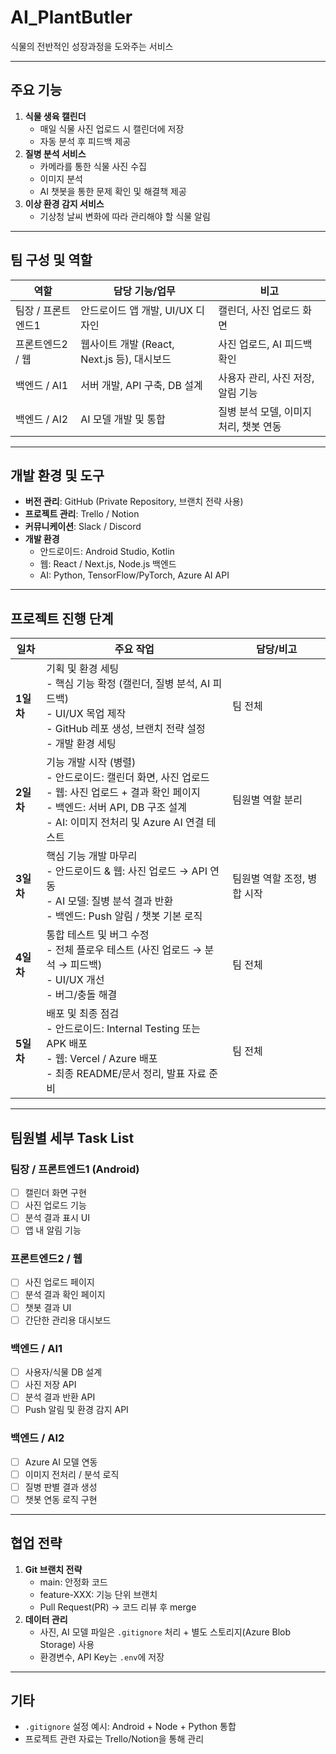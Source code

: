 # AI_PlantButler
식물의 전반적인 성장과정을 도와주는 서비스

---

## 주요 기능
1. **식물 생육 캘린더**
   - 매일 식물 사진 업로드 시 캘린더에 저장
   - 자동 분석 후 피드백 제공
2. **질병 분석 서비스**
   - 카메라를 통한 식물 사진 수집
   - 이미지 분석
   - AI 챗봇을 통한 문제 확인 및 해결책 제공
3. **이상 환경 감지 서비스**
   - 기상청 날씨 변화에 따라 관리해야 할 식물 알림

---

## 팀 구성 및 역할
| 역할 | 담당 기능/업무 | 비고 |
|------|----------------|------|
| 팀장 / 프론트엔드1 | 안드로이드 앱 개발, UI/UX 디자인 | 캘린더, 사진 업로드 화면 |
| 프론트엔드2 / 웹 | 웹사이트 개발 (React, Next.js 등), 대시보드 | 사진 업로드, AI 피드백 확인 |
| 백엔드 / AI1 | 서버 개발, API 구축, DB 설계 | 사용자 관리, 사진 저장, 알림 기능 |
| 백엔드 / AI2 | AI 모델 개발 및 통합 | 질병 분석 모델, 이미지 처리, 챗봇 연동 |

---

## 개발 환경 및 도구
- **버전 관리**: GitHub (Private Repository, 브랜치 전략 사용)
- **프로젝트 관리**: Trello / Notion
- **커뮤니케이션**: Slack / Discord
- **개발 환경**
  - 안드로이드: Android Studio, Kotlin
  - 웹: React / Next.js, Node.js 백엔드
  - AI: Python, TensorFlow/PyTorch, Azure AI API

---

## 프로젝트 진행 단계

| 일차 | 주요 작업 | 담당/비고 |
|------|-----------|-----------|
| **1일차** | 기획 및 환경 세팅<br>- 핵심 기능 확정 (캘린더, 질병 분석, AI 피드백)<br>- UI/UX 목업 제작<br>- GitHub 레포 생성, 브랜치 전략 설정<br>- 개발 환경 세팅 | 팀 전체 |
| **2일차** | 기능 개발 시작 (병렬)<br>- 안드로이드: 캘린더 화면, 사진 업로드<br>- 웹: 사진 업로드 + 결과 확인 페이지<br>- 백엔드: 서버 API, DB 구조 설계<br>- AI: 이미지 전처리 및 Azure AI 연결 테스트 | 팀원별 역할 분리 |
| **3일차** | 핵심 기능 개발 마무리<br>- 안드로이드 & 웹: 사진 업로드 → API 연동<br>- AI 모델: 질병 분석 결과 반환<br>- 백엔드: Push 알림 / 챗봇 기본 로직 | 팀원별 역할 조정, 병합 시작 |
| **4일차** | 통합 테스트 및 버그 수정<br>- 전체 플로우 테스트 (사진 업로드 → 분석 → 피드백)<br>- UI/UX 개선<br>- 버그/충돌 해결 | 팀 전체 |
| **5일차** | 배포 및 최종 점검<br>- 안드로이드: Internal Testing 또는 APK 배포<br>- 웹: Vercel / Azure 배포<br>- 최종 README/문서 정리, 발표 자료 준비 | 팀 전체 |

---

## 팀원별 세부 Task List

### 팀장 / 프론트엔드1 (Android)
- [ ] 캘린더 화면 구현
- [ ] 사진 업로드 기능
- [ ] 분석 결과 표시 UI
- [ ] 앱 내 알림 기능

### 프론트엔드2 / 웹
- [ ] 사진 업로드 페이지
- [ ] 분석 결과 확인 페이지
- [ ] 챗봇 결과 UI
- [ ] 간단한 관리용 대시보드

### 백엔드 / AI1
- [ ] 사용자/식물 DB 설계
- [ ] 사진 저장 API
- [ ] 분석 결과 반환 API
- [ ] Push 알림 및 환경 감지 API

### 백엔드 / AI2
- [ ] Azure AI 모델 연동
- [ ] 이미지 전처리 / 분석 로직
- [ ] 질병 판별 결과 생성
- [ ] 챗봇 연동 로직 구현

---

## 협업 전략
1. **Git 브랜치 전략**
   - main: 안정화 코드
   - feature-XXX: 기능 단위 브랜치
   - Pull Request(PR) → 코드 리뷰 후 merge
2. **데이터 관리**
   - 사진, AI 모델 파일은 `.gitignore` 처리 + 별도 스토리지(Azure Blob Storage) 사용
   - 환경변수, API Key는 `.env`에 저장

---

## 기타
- `.gitignore` 설정 예시: Android + Node + Python 통합
- 프로젝트 관련 자료는 Trello/Notion을 통해 관리
